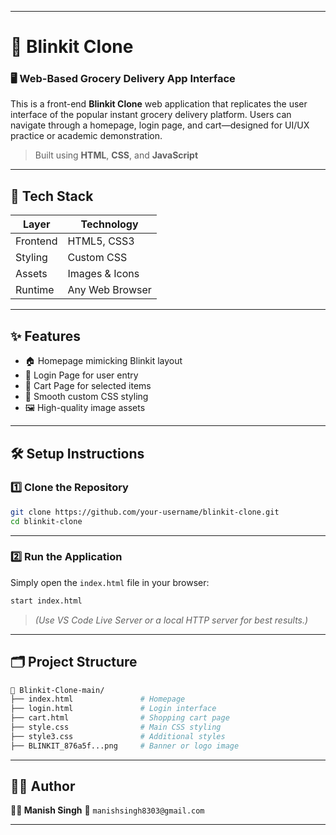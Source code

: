 
---

# 🛒 Blinkit Clone

### 🖥️ Web-Based Grocery Delivery App Interface

This is a front-end **Blinkit Clone** web application that replicates the user interface of the popular instant grocery delivery platform. Users can navigate through a homepage, login page, and cart—designed for UI/UX practice or academic demonstration.

> Built using **HTML**, **CSS**, and **JavaScript**

---

## 🔧 Tech Stack

| **Layer** | **Technology**  |
| --------- | --------------- |
| Frontend  | HTML5, CSS3     |
| Styling   | Custom CSS      |
| Assets    | Images & Icons  |
| Runtime   | Any Web Browser |

---

## ✨ Features

* 🏠 Homepage mimicking Blinkit layout
* 🔐 Login Page for user entry
* 🛒 Cart Page for selected items
* 🎨 Smooth custom CSS styling
* 🖼️ High-quality image assets

---

## 🛠️ Setup Instructions

### 1️⃣ Clone the Repository

```bash
git clone https://github.com/your-username/blinkit-clone.git
cd blinkit-clone
```

---

### 2️⃣ Run the Application

Simply open the `index.html` file in your browser:

```bash
start index.html
```

> *(Use VS Code Live Server or a local HTTP server for best results.)*

---

## 🗂️ Project Structure

```bash
📁 Blinkit-Clone-main/
├── index.html               # Homepage
├── login.html               # Login interface
├── cart.html                # Shopping cart page
├── style.css                # Main CSS styling
├── style3.css               # Additional styles
├── BLINKIT_876a5f...png     # Banner or logo image
```

---

## 🙋‍♂️ Author

**👨‍💻 Manish Singh**
📧 `manishsingh8303@gmail.com`


---

